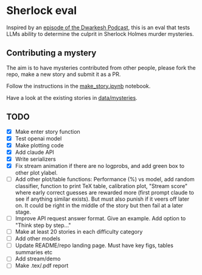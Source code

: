 # Sherlock eval

Inspired by an [episode of the Dwarkesh Podcast](https://x.com/dwarkesh_sp/status/1825931761118794102), this is an eval that tests LLMs ability to determine the culprit in Sherlock Holmes murder mysteries. 

## Contributing a mystery

The aim is to have mysteries contributed from other people, please fork the repo, make a new story and submit it as a PR. 

Follow the instructions in the [make_story.ipynb](https://github.com/patrickmziet/sherlock/blob/main/make_story.ipynb) notebook. 

Have a look at the existing stories in [data/mysteries](https://github.com/patrickmziet/sherlock/tree/main/data/mysteries).

## TODO
- [X] Make enter story function
- [X] Test openai model
- [X] Make plotting code
- [X] Add claude API
- [X] Write serializers
- [X] Fix stream animation if there are no logprobs, and add green box to other plot ylabel.
- [ ] Add other plot/table functions: Performance (%) vs model, add random classifier, function to print TeX table, calibration plot, "Stream score" where early correct guesses are rewarded more (first prompt claude to see if anything similar exists). But must also punish if it veers off later on. It could be right in the middle of the story but then fail at a later stage. 
- [ ] Improve API request answer format. Give an example. Add option to "Think step by step..."
- [ ] Make at least 20 stories in each difficulty category
- [ ] Add other models
- [ ] Update README/repo landing page. Must have key figs, tables summaries etc
- [ ] Add stream/demo
- [ ] Make .tex/.pdf report